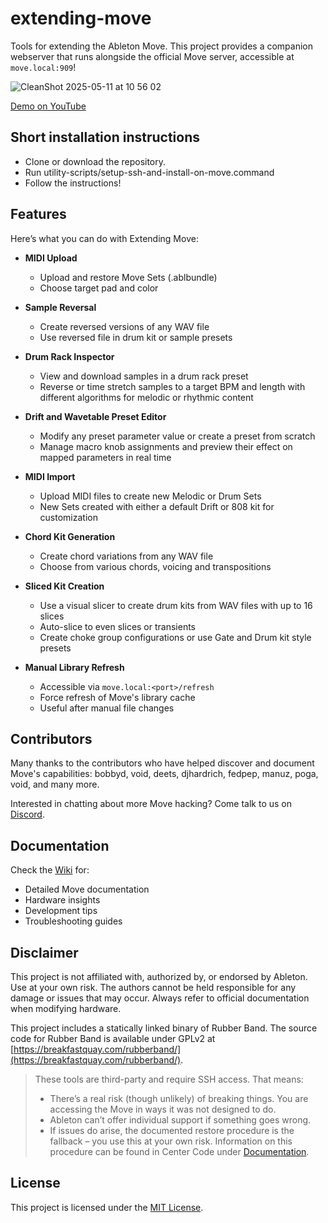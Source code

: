 # extending-move

Tools for extending the Ableton Move. This project provides a companion webserver that runs alongside the official Move server, accessible at ``move.local:909``!

![CleanShot 2025-05-11 at 10 56 02](https://github.com/user-attachments/assets/be64a1d8-992a-4a84-bbbf-15095479d11d)


[Demo on YouTube](https://www.youtube.com/watch?v=MCmaCifzgbg)

## Short installation instructions

- Clone or download the repository.
- Run utility-scripts/setup-ssh-and-install-on-move.command
- Follow the instructions!
  
## Features

Here’s what you can do with Extending Move:

- **MIDI Upload**
  - Upload and restore Move Sets (.ablbundle)
  - Choose target pad and color

- **Sample Reversal**
  - Create reversed versions of any WAV file
  - Use reversed file in drum kit or sample presets
    
- **Drum Rack Inspector**
  - View and download samples in a drum rack preset
  - Reverse or time stretch samples to a target BPM and length with different algorithms for melodic or rhythmic content


- **Drift and Wavetable Preset Editor**
  - Modify any preset parameter value or create a preset from scratch
  - Manage macro knob assignments and preview their effect on mapped parameters in real time
 
- **MIDI Import**
  - Upload MIDI files to create new Melodic or Drum Sets
  - New Sets created with either a default Drift or 808 kit for customization

- **Chord Kit Generation**
  - Create chord variations from any WAV file
  - Choose from various chords, voicing and transpositions

- **Sliced Kit Creation**
  - Use a visual slicer to create drum kits from WAV files with up to 16 slices
  - Auto-slice to even slices or transients
  - Create choke group configurations or use Gate and Drum kit style presets

- **Manual Library Refresh**
  - Accessible via ``move.local:<port>/refresh``
  - Force refresh of Move's library cache
  - Useful after manual file changes


## Contributors

Many thanks to the contributors who have helped discover and document Move's capabilities:
bobbyd, void, deets, djhardrich, fedpep, manuz, poga, void, and many more.

Interested in chatting about more Move hacking? Come talk to us on [Discord](https://discord.gg/yP7SjqDrZG).

## Documentation

Check the [Wiki](https://github.com/charlesvestal/extending-move/wiki) for:
- Detailed Move documentation
- Hardware insights
- Development tips
- Troubleshooting guides

## Disclaimer

This project is not affiliated with, authorized by, or endorsed by Ableton. Use at your own risk. The authors cannot be held responsible for any damage or issues that may occur. Always refer to official documentation when modifying hardware.

This project includes a statically linked binary of Rubber Band. The source code for Rubber Band is available under GPLv2 at [https://breakfastquay.com/rubberband/](https://breakfastquay.com/rubberband/).

> These tools are third-party and require SSH access. That means:
> * There’s a real risk (though unlikely) of breaking things. You are accessing the Move in ways it was not designed to do.
> * Ableton can’t offer individual support if something goes wrong.
> * If issues do arise, the documented restore procedure is the fallback – you use this at your own risk. Information on this procedure can be found in Center Code under [Documentation](https://ableton.centercode.com/project/article/item.html?cap=ecd3942a1fe3405eb27a806608401a0b&arttypeid={e70be312-f44a-418b-bb74-ed1030e3a49a}&artid={C0A2D9E2-D52F-4DEB-8BEE-356B65C8942E}).

## License

This project is licensed under the [MIT License](LICENSE).
